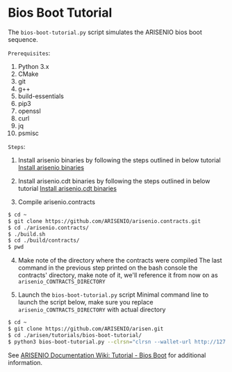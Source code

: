 # Bios Boot Tutorial

The `bios-boot-tutorial.py` script simulates the ARISENIO bios boot sequence.

``Prerequisites``:

1. Python 3.x
2. CMake
3. git
4. g++
5. build-essentials
6. pip3
7. openssl
8. curl
9. jq
10. psmisc


``Steps``:

1. Install arisenio binaries by following the steps outlined in below tutorial
[Install arisenio binaries](https://github.com/ARISENIO/arisen#mac-os-x-brew-install)

2. Install arisenio.cdt binaries by following the steps outlined in below tutorial
[Install arisenio.cdt binaries](https://github.com/ARISENIO/arisenio.cdt#binary-releases)

3. Compile arisenio.contracts

```bash
$ cd ~
$ git clone https://github.com/ARISENIO/arisenio.contracts.git
$ cd ./arisenio.contracts/
$ ./build.sh
$ cd ./build/contracts/
$ pwd

```

4. Make note of the directory where the contracts were compiled
The last command in the previous step printed on the bash console the contracts' directory, make note of it, we'll reference it from now on as `arisenio_CONTRACTS_DIRECTORY`

5. Launch the `bios-boot-tutorial.py` script
Minimal command line to launch the script below, make sure you replace `arisenio_CONTRACTS_DIRECTORY` with actual directory

```bash
$ cd ~
$ git clone https://github.com/ARISENIO/arisen.git
$ cd ./arisen/tutorials/bios-boot-tutorial/
$ python3 bios-boot-tutorial.py --clrsn="clrsn --wallet-url http://127.0.0.1:6666 " --nodrsn=nodrsn --krsnd=krsnd --contracts-dir="arisenio_CONTRACTS_DIRECTORY" -w -a
```

See [ARISENIO Documentation Wiki: Tutorial - Bios Boot](https://github.com/ARISENIO/arisen/wiki/Tutorial-Bios-Boot-Sequence) for additional information.